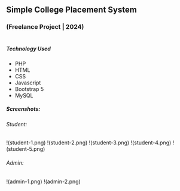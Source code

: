 ## Simple College Placement System 
### (Freelance Project | 2024)
#
##### Technology Used
* PHP
* HTML
* CSS
* Javascript
* Bootstrap 5
* MySQL


##### Screenshots:

###### Student:
!(student-1.png)
!(student-2.png)
!(student-3.png)
!(student-4.png)
!(student-5.png)
###### Admin:
!(admin-1.png)
!(admin-2.png)

